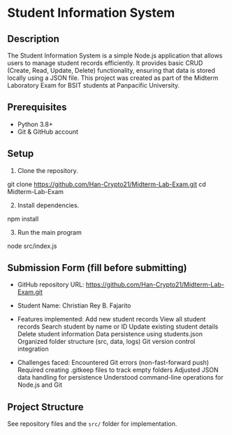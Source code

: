 # Student Information System

## Description
The Student Information System is a simple Node.js application that allows users to manage student records efficiently. It provides basic CRUD (Create, Read, Update, Delete) functionality, ensuring that data is stored locally using a JSON file. This project was created as part of the Midterm Laboratory Exam for BSIT students at Panpacific University.

## Prerequisites
- Python 3.8+
- Git & GitHub account

## Setup
1. Clone the repository.
   
git clone https://github.com/Han-Crypto21/Midterm-Lab-Exam.git
cd Midterm-Lab-Exam

2. Install dependencies.

npm install

3. Run the main program

node src/index.js

## Submission Form (fill before submitting)
- GitHub repository URL: https://github.com/Han-Crypto21/Midterm-Lab-Exam.git
  
- Student Name: Christian Rey B. Fajarito
  
- Features implemented:
 Add new student records
 View all student records
 Search student by name or ID
 Update existing student details
 Delete student information
 Data persistence using students.json
 Organized folder structure (src, data, logs)
 Git version control integration

- Challenges faced:
  Encountered Git errors (non-fast-forward push)
  Required creating .gitkeep files to track empty folders
  Adjusted JSON data handling for persistence
  Understood command-line operations for Node.js and Git

## Project Structure
See repository files and the `src/` folder for implementation.
